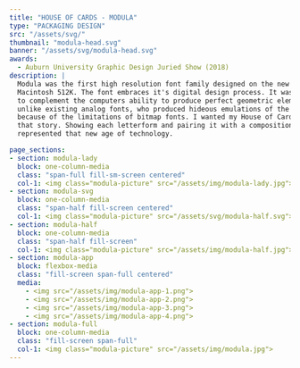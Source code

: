 ```yaml
---
title: "HOUSE OF CARDS - MODULA"
type: "PACKAGING DESIGN"
src: "/assets/svg/"
thumbnail: "modula-head.svg"
banner: "/assets/svg/modula-head.svg"
awards:
  - Auburn University Graphic Design Juried Show (2018)
description: |
  Modula was the first high resolution font family designed on the new Apple
  Macintosh 512K. The font embraces it's digital design process. It was designed
  to complement the computers ability to produce perfect geometric elements
  unlike existing analog fonts, who produced hideous emulations of the original
  because of the limitations of bitmap fonts. I wanted my House of Cards to tell
  that story. Showing each letterform and pairing it with a composition that
  represented that new age of technology.

page_sections:
- section: modula-lady
  block: one-column-media
  class: "span-full fill-sm-screen centered"
  col-1: <img class="modula-picture" src="/assets/img/modula-lady.jpg">
- section: modula-svg
  block: one-column-media
  class: "span-half fill-screen centered"
  col-1: <img class="modula-picture" src="/assets/svg/modula-half.svg">
- section: modula-half
  block: one-column-media
  class: "span-half fill-screen"
  col-1: <img class="modula-picture" src="/assets/img/modula-half.jpg">
- section: modula-app
  block: flexbox-media
  class: "fill-screen span-full centered"
  media:
    - <img src="/assets/img/modula-app-1.png">
    - <img src="/assets/img/modula-app-2.png">
    - <img src="/assets/img/modula-app-3.png">
    - <img src="/assets/img/modula-app-4.png">
- section: modula-full
  block: one-column-media
  class: "fill-screen span-full"
  col-1: <img class="modula-picture" src="/assets/img/modula.jpg">
---
```

